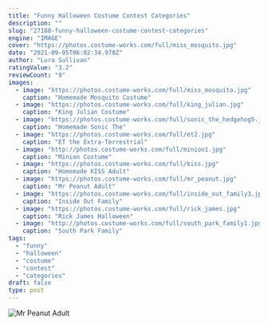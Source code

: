 ```yaml
---
title: "Funny Halloween Costume Contest Categories"
description: ""
slug: "27188-funny-halloween-costume-contest-categories"
engine: "IMAGE"
cover: "https://photos.costume-works.com/full/miss_mosquito.jpg"
date: "2021-09-05T06:02:34.978Z"
author: "Lura Sullivan"
ratingValue: "3.2"
reviewCount: "9"
images:
  - image: "https://photos.costume-works.com/full/miss_mosquito.jpg"
    caption: "Homemade Mosquito Costume"
  - image: "https://photos.costume-works.com/full/king_julian.jpg"
    caption: "King Julian Costume"
  - image: "https://photos.costume-works.com/full/sonic_the_hedgehog5.jpg"
    caption: "Homemade Sonic The"
  - image: "https://photos.costume-works.com/full/et2.jpg"
    caption: "ET the Extra-Terrestrial"
  - image: "http://photos.costume-works.com/full/minion1.jpg"
    caption: "Minion Costume"
  - image: "https://photos.costume-works.com/full/kiss.jpg"
    caption: "Homemade KISS Adult"
  - image: "https://photos.costume-works.com/full/mr_peanut.jpg"
    caption: "Mr Peanut Adult"
  - image: "https://photos.costume-works.com/full/inside_out_family3.jpg"
    caption: "Inside Out Family"
  - image: "https://photos.costume-works.com/full/rick_james.jpg"
    caption: "Rick James Halloween"
  - image: "http://photos.costume-works.com/full/south_park_family1.jpg"
    caption: "South Park Family"
tags:
  - "funny"
  - "halloween"
  - "costume"
  - "contest"
  - "categories"
draft: false
type: post
---
```



![Mr Peanut Adult](https://photos.costume-works.com/full/mr_peanut.jpg "Mr Peanut Adult")


<!--inArticleAds-->

<!--galleryOne-->


<!--inArticleAds-->

<!--galleryTwo-->


<!--galleryThree-->

